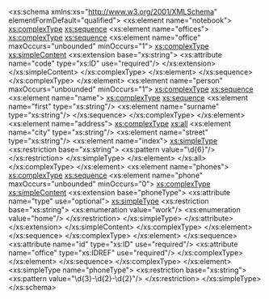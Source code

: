 <?xml version="1.0" encoding="UTF-8"?>
<xs:schema xmlns:xs="http://www.w3.org/2001/XMLSchema"
           elementFormDefault="qualified">
  <xs:element name="notebook">
    <xs:complexType>
      <xs:sequence>
        <xs:element name="offices">
          <xs:complexType>
            <xs:sequence>
              <xs:element name="office" maxOccurs="unbounded" minOccurs="1">
                <xs:complexType>
                  <xs:simpleContent>
                    <xs:extension base="xs:string">
                      <xs:attribute name="code" type="xs:ID" use="required"/>
                    </xs:extension>
                  </xs:simpleContent>
                </xs:complexType>
              </xs:element>
            </xs:sequence>
          </xs:complexType>
        </xs:element>
        <xs:element name="person" maxOccurs="unbounded" minOccurs="1">
          <xs:complexType>
            <xs:sequence>
              <xs:element name="name">
                <xs:complexType>
                  <xs:sequence>
                    <xs:element name="first" type="xs:string"/>
                    <xs:element name="surname" type="xs:string"/>
                  </xs:sequence>
                </xs:complexType>
              </xs:element>
              <xs:element name="address">
                <xs:complexType>
                  <xs:all>
                    <xs:element name="city" type="xs:string"/>
                    <xs:element name="street" type="xs:string"/>
                    <xs:element name="index">
                      <xs:simpleType>
                        <xs:restriction base="xs:string">
                          <xs:pattern value="\d{6}"/>
                        </xs:restriction>
                      </xs:simpleType>
                    </xs:element>
                  </xs:all>
                </xs:complexType>
              </xs:element>
              <xs:element name="phones">
                <xs:complexType>
                  <xs:sequence>
                    <xs:element name="phone" maxOccurs="unbounded" minOccurs="0">
                      <xs:complexType>
                        <xs:simpleContent>
                          <xs:extension base="phoneType">
                            <xs:attribute name="type" use="optional">
                              <xs:simpleType>
                                <xs:restriction base="xs:string">
                                  <xs:enumeration value="work"/>
                                  <xs:enumeration value="home"/>
                                </xs:restriction>
                              </xs:simpleType>
                            </xs:attribute>
                          </xs:extension>
                        </xs:simpleContent>
                      </xs:complexType>
                    </xs:element>
                  </xs:sequence>
                </xs:complexType>
              </xs:element>
            </xs:sequence>
            <xs:attribute name="id" type="xs:ID" use="required"/>
            <xs:attribute name="office" type="xs:IDREF" use="required"/>
          </xs:complexType>
        </xs:element>
      </xs:sequence>
    </xs:complexType>
  </xs:element>
  <xs:simpleType name="phoneType">
    <xs:restriction base="xs:string">
      <xs:pattern value="\d{3}-\d{2}-\d{2}"/>
    </xs:restriction>
  </xs:simpleType>
</xs:schema>
